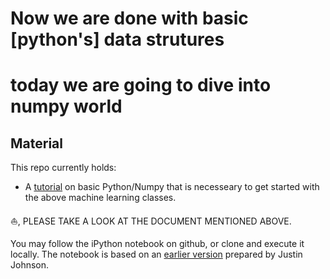 # Now we are done with basic [python's] data strutures
# today we are going to dive into numpy world

## Material

This repo currently holds: 

* A [tutorial](https://github.com/jqu224/Fan_Fount_hhkr101/blob/master/%6011_numpy/review_n_intro_to_new_world.ipynb) on basic Python/Numpy that is necesseary to get started with the above machine learning classes.

⛵️, PLEASE TAKE A LOOK AT THE DOCUMENT MENTIONED ABOVE.

You may follow the iPython notebook on github, or clone and execute it locally.
The notebook is based on an [earlier version](http://cs231n.github.io/python-numpy-tutorial/) prepared by Justin Johnson.

